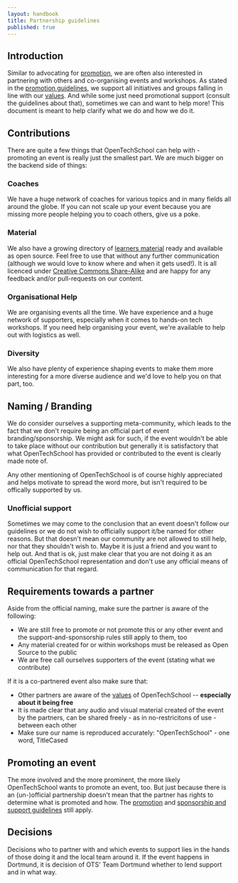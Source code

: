 ```yaml
---
layout: handbook
title: Partnership guidelines
published: true
---
```


## Introduction


Similar to advocating for [promotion](/handbooks/promotion.html), we are often also interested in partnering with others and co-organising events and workshops. As stated in the [promotion guidelines](/handbooks/promotion.html), we support all initiatives and groups falling in line with our [values](/about.html#core_values). And while some just need promotional support (consult the guidelines about that), sometimes we can and want to help more! This document is meant to help clarify what we do and how we do it.
## Contributions

There are quite a few things that OpenTechSchool can help with - promoting an event is really just the smallest part. We are much bigger on the backend side of things:


### Coaches
We have a huge network of coaches for various topics and in many fields all around the globe. If you can not scale up your event because you are missing more people helping you to coach others, give us a poke.

### Material
We also have a growing directory of [learners material](/material.html) ready and available as open source. Feel free to use that without any further communication (although we would love to know where and when it gets used!). It is all licenced under [Creative Commons Share-Alike](http://creativecommons.org/licenses/by-sa/3.0/deed.en_US) and are happy for any feedback and/or pull-requests on our content.

### Organisational Help
We are organising events all the time. We have experience and a huge network of supporters, especially when it comes to hands-on tech workshops. If you need help organising your event, we're available to help out with logistics as well.


### Diversity
We also have plenty of experience shaping events to make them more interesting for a more diverse audience and we'd love to help you on that part, too.

## Naming / Branding
We do consider ourselves a supporting meta-community, which leads to the fact that we don't require being an official part of event branding/sponsorship. We might ask for such, if the event wouldn't be able to take place without our contribution but generally it is satisfactory that what OpenTechSchool has provided or contributed to the event is clearly made note of.
 
Any other mentioning of OpenTechSchool is of course highly appreciated and helps motivate to spread the word more, but isn't required to be offically supported by us.

### Unofficial support
Sometimes we may come to the conclusion that an event doesn't follow our guidelines or we do not wish to officially support it/be named  for other reasons. But that doesn't mean our community are not allowed to still help, nor that they shouldn't wish to. Maybe it is just a friend and you want to help out. And that is ok, just make clear that you are not doing it as an official OpenTechSchool representation and don't use any official means of communication for that regard.

## Requirements towards a partner

Aside from the official naming, make sure the partner is aware of the following:

 * We are still free to promote or not promote this or any other event and the support-and-sponsorship rules still apply to them, too
 * Any material created for or within workshops must be released as Open Source to the public
 * We are free call ourselves supporters of the event (stating what we contribute)

If it is a co-partnered event also make sure that:
 
 * Other partners are aware of the [values](/about.html#core_values) of OpenTechSchool -- **especially about it being free**
 * It is made clear that any audio and visual material created of the event by the partners, can be shared freely - as in no-restricitons of use - between each other
 * Make sure our name is reproduced accurately: "OpenTechSchool" - one word, TitleCased


## Promoting an event
The more involved and the more prominent, the more likely OpenTechSchool wants to promote an event, too. But just because there is an (un-)official partnership doesn't mean that the partner has rights to determine what is promoted and how. The [promotion](/handbooks/promotion.html) and [sponsorship and support guidelines](/handbooks/sponsorship-and-support.html) still apply.

## Decisions
Decisions who to partner with and which events to support lies in the hands of those doing it and the local team around it. If the event happens in Dortmund, it is decision of OTS' Team Dortmund whether to lend support and in what way.
